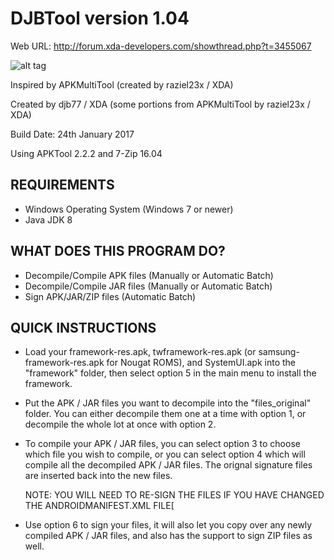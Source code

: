 # DJBTool version 1.04
Web URL: http://forum.xda-developers.com/showthread.php?t=3455067

![alt tag](https://github.com/djb77/windows_scripts/raw/djbtool-win/android/djbtool-win/djbtool.gif?raw=true?raw=true)

Inspired by APKMultiTool (created by raziel23x / XDA)

Created by djb77 / XDA (some portions from APKMultiTool by raziel23x / XDA)

Build Date: 24th January 2017

Using APKTool 2.2.2 and 7-Zip 16.04

## REQUIREMENTS
- Windows Operating System (Windows 7 or newer)
- Java JDK 8

## WHAT DOES THIS PROGRAM DO?
- Decompile/Compile APK files (Manually or Automatic Batch)
- Decompile/Compile JAR files (Manually or Automatic Batch)
- Sign APK/JAR/ZIP files (Automatic Batch)

## QUICK INSTRUCTIONS
- Load your framework-res.apk, twframework-res.apk (or
  samsung-framework-res.apk for Nougat ROMS), and 
  SystemUI.apk into the "framework" folder, then select 
  option 5 in the main menu to install the framework.
  
- Put the APK / JAR files you want to decompile into the 
  "files_original" folder. You can either decompile them one
  at a time with option 1, or decompile the whole lot at
  once with option 2.
  
- To compile your APK / JAR files, you can select option 3
   to choose which file you wish to compile, or you can 
   select option 4 which will compile all the decompiled
   APK / JAR files. The orignal signature files are inserted
   back into the new files. 
   
   NOTE: YOU WILL NEED TO RE-SIGN THE FILES IF YOU HAVE
   CHANGED THE ANDROIDMANIFEST.XML FILE[
   
- Use option 6 to sign your files, it will also let you copy
  over any newly compiled APK / JAR files, and also has the
  support to sign ZIP files as well.
